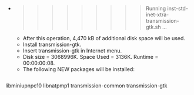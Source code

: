 * >>>>>>>>> Running inst-std-inet-xtra-transmission-gtk.sh ...
  * After this operation, 4,470 kB of additional disk space will be used.
  * Install transmission-gtk.
  * Insert transmission-gtk in Internet menu.
  * Disk size = 3068996K. Space Used = 3136K. Runtime = 00:00:00:08.
  * The following NEW packages will be installed:
  ```bash
libminiupnpc10 libnatpmp1 transmission-common transmission-gtk
  ```
